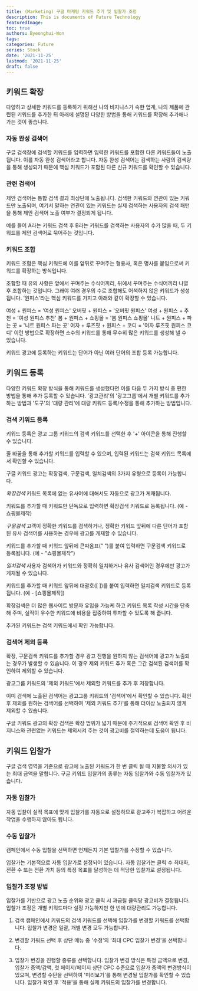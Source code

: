 ```yaml
---
title: (Marketing) 구글 마케팅 키워드 추가 및 입찰가 조정
description: This is documents of Future Technology
featuredImage: 
toc: true
authors: Byeonghui-Won
tags:
categories: Future
series: Stock
date: '2021-11-25'
lastmod: '2021-11-25'
draft: false
---
```


## 키워드 확장

다양하고 상세한 키워드를 등록하기 위해선 나의 비지니스가 속한 업계, 나의 제품에 관련된 키워드를 추가한 뒤 아래에 설명된 다양한 방법을 통해 키워드를 확장해 추가해나가는 것이 좋습니다.

### 자동 완성 검색어

구글 검색창에 검색할 키워드를 입력하면 입력한 키워드를 포함한 다른 키워드들이 노출됩니다. 이를 자동 완성 검색어라고 합니다. 자동 완성 검색어는 검색하는 사람의 검색량을 통해 생성되기 때문에 핵심 키워드가 포함된 다른 신규 키워드를 확인할 수 있습니다.

### 관련 검색어

제안 검색어는 통합 검색 결과 최상단에 노출됩니다. 검색한 키워드와 연관이 있는 키워드만 노출되며, 여기서 말하는 연관이 있는 키워드는 실제 검색하는 사용자의 검색 패턴을 통해 제안 검색어 노출 여부가 결정되게 됩니다.

예를 들어 A라는 키워드 검색 후 B라는 키워드를 검색하는 사용자의 수가 많을 때, 두 키워드를 제안 검색어로 묶어주는 것입니다.

### 키워드 조합

키워드 조합은 핵심 키워드에 이를 앞뒤로 꾸며주는 형용사, 혹은 명사를 붙임으로써 키워드를 확장하는 방식입니다. 

조합할 때 유의 사항은 앞에서 꾸며주는 수식어끼리, 뒤에서 꾸며주는 수식어끼리 나열 후 조합하는 것입니다. 그래야 여러 경우의 수로 조합해도 어색하지 않은 키워드가 생성됩니다.
’원피스’라는 핵심 키워드를 가지고 아래와 같이 확장할 수 있습니다.

여성 + 원피스 = '여성 원피스'
오버핏 + 원피스 = '오버핏 원피스'
여성 + 원피스 + 추천 = '여성 원피스 추천'
봄 + 원피스 + 쇼핑몰 = '봄 원피스 쇼핑몰'
니트 + 원피스 + 파는 곳 = '니트 원피스 파는 곳'
여자 + 루즈핏 + 원피스 + 코디 = '여자 루즈핏 원피스 코디'
이런 방법으로 확장하면 소수의 키워드를 통해 무수히 많은 키워드를 생성해 낼 수 있습니다.

키워드 광고에 등록하는 키워드는 단어가 아닌 여러 단어의 조합 등록 가능합니다. 

## 키워드 등록

다양한 키워드 확장 방식을 통해 키워드를 생성했다면 이를 다음 두 가지 방식 중 편한 방법을 통해 추가 등록할 수 있습니다. '광고관리'의 '광고그룹'에서 개별 키워드를 추가하는 방법과 '도구'의 '대량 관리'에 대량 키워드 등록/수정을 통해 추가하는 방법입니다.


### 검색 키워드 등록

키워드 등록은 광고 그룹 키워드의 검색 키워드를 선택한 후 '+' 아이콘을 통해 진행할 수 있습니다.

줄 바꿈을 통해 추가할 키워드를 입력할 수 있으며, 입력된 키워드는 검색 키워드 목록에서 확인할 수 있습니다.

구글 키워드 광고는 확장검색, 구문검색, 일치검색의 3가지 유형으로 등록이 가능합니다. 

*확장검색* 키워드 목록에 없는 유사어에 대해서도 자동으로 광고가 게재됩니다. 

키워드를 추가할 때 키워드만 단독으로 입력하면 확장검색 키워드로 등록됩니다. (예 - 쇼핑몰제작)

*구문검색* 고객이 정확한 키워드를 검색하거나, 정확한 키워드 앞뒤에 다른 단어가 포함된 유사 검색어를 사용하는 경우에 광고를 게재할 수 있습니다.

키워드를 추가할 때 키워드 앞뒤에 큰따옴표(" ")를 붙여 입력하면 구문검색 키워드로 등록됩니다. (예 - "쇼핑몰제작")

*일치검색* 사용자 검색어가 키워드와 정확히 일치하거나 유사 검색어인 경우에만 광고가 게재될 수 있습니다.

키워드를 추가할 때 키워드 앞뒤에 대괄호([ ])를 붙여 입력하면 일치검색 키워드로 등록됩니다. (예 - [쇼핑몰제작])

확장검색은 더 많은 웹사이트 방문자 유입을 가능케 하고 키워드 목록 작성 시간을 단축해 주며, 실적이 우수한 키워드에 비용을 집중하여 투자할 수 있도록 해 줍니다.

추가된 키워드는 검색 키워드에서 확인 가능합니다.

### 검색어 제외 등록

확장, 구문검색 키워드를 추가할 경우 광고 진행을 원하지 않는 검색어에 광고가 노출되는 경우가 발생할 수 있습니다. 이 경우 제외 키워드 추가 혹은 그간 검색된 검색어를 확인하여 제외할 수 있습니다.

광고그룹 키워드의 '제외 키워드'에서 제외할 키워드를 추가 후 저장합니다.

이미 검색에 노출된 검색어는 광고그룹 키워드의 '검색어'에서 확인할 수 있습니다. 확인 후 제외를 원하는 검색어를 선택하여 '제외 키워드 추가'를 통해 더이상 노출되지 않게 제외할 수 있습니다.

구글 키워드 광고의 확장 검색은 확장 범위가 넓기 때문에 주기적으로 검색어 확인 후 비지니스와 관련없는 키워드는 제외시켜 주는 것이 광고비를 절약하는데 도움이 됩니다.

## 키워드 입찰가
구글 검색 영역을 기준으로 광고에 노출된 키워드가 한 번 클릭 될 때 지불할 의사가 있는 최대 금액을 말합니다. 구글 키워드 입찰가의 종류는 자동 입찰가와 수동 입찰가가 있습니다.

### 자동 입찰가

자동 입찰이 실적 목표에 맞게 입찰가를 자동으로 설정하므로 광고주가 복잡하고 어려운 작업을 수행하지 않아도 됩니다.

### 수동 입찰가

캠페인에서 수동 입찰을 선택하면 언제든지 기본 입찰가를 수정할 수 있습니다.

입찰가는 기본적으로 자동 입찰가로 설정되어 있습니다. 자동 입찰가는 클릭 수 최대화, 전환 수 또는 전환 가치 등의 특정 목표를 달성하는 데 적당한 입찰가로 설정됩니다.

### 입찰가 조정 방법

입찰가를 기반으로 광고 노출 순위와 광고 클릭 시 과금될 클릭당 광고비가 결정됩니다. 입찰가 조정은 개별 키워드마다 설정 가능하지만 한 번에 대량관리도 가능합니다. 

1. 검색 캠페인에서 키워드의 검색 키워드를 선택해 입찰가를 변경할 키워드를 선택합니다. 입찰가 변경은 일괄, 개별 변경 모두 가능합니다.

2. 변경할 키워드 선택 후 상단 메뉴 중 '수정'의 '최대 CPC 입찰가 변경'을 선택합니다.

3. 입찰가 변경을 진행할 종류를 선택합니다.
입찰가 변경 방식은 특정 금액으로 변경, 입찰가 증액/감액, 첫 페이지/페이지 상단 CPC 수준으로 입찰가 증액의 변경방식이 있으며, 변경할 수단을 선택하여 '미리보기'를 통해 변경될 입찰가를 확인할 수 있습니다. 
입찰가 확인 후 '적용'을 통해 실제 키워드의 입찰가를 변경합니다.
